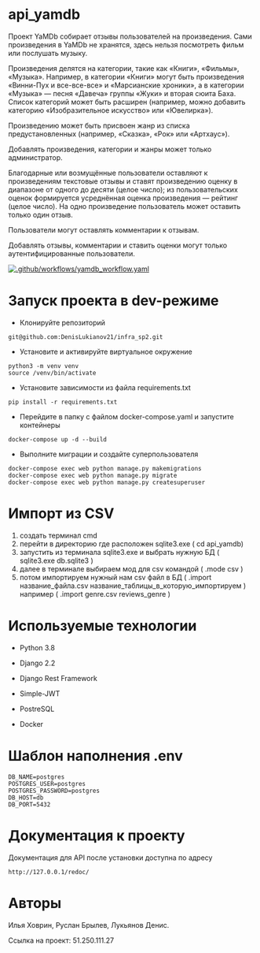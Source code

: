 # api_yamdb

Проект YaMDb собирает отзывы пользователей на произведения. Сами произведения в YaMDb не хранятся, здесь нельзя посмотреть фильм или послушать музыку.

Произведения делятся на категории, такие как «Книги», «Фильмы», «Музыка». Например, в категории «Книги» могут быть произведения «Винни-Пух и все-все-все» и «Марсианские хроники», а в категории «Музыка» — песня «Давеча» группы «Жуки» и вторая сюита Баха. Список категорий может быть расширен (например, можно добавить категорию «Изобразительное искусство» или «Ювелирка»).

Произведению может быть присвоен жанр из списка предустановленных (например, «Сказка», «Рок» или «Артхаус»).

Добавлять произведения, категории и жанры может только администратор.

Благодарные или возмущённые пользователи оставляют к произведениям текстовые отзывы и ставят произведению оценку в диапазоне от одного до десяти (целое число); из пользовательских оценок формируется усреднённая оценка произведения — рейтинг (целое число). На одно произведение пользователь может оставить только один отзыв.

Пользователи могут оставлять комментарии к отзывам.

Добавлять отзывы, комментарии и ставить оценки могут только аутентифицированные пользователи.

[![.github/workflows/yamdb_workflow.yaml](https://github.com/DenisLukianov21/yamdb_final/actions/workflows/yamdb_workflow.yaml/badge.svg)](https://github.com/DenisLukianov21/yamdb_final/actions/workflows/yamdb_workflow.yaml)

# Запуск проекта в dev-режиме

- Клонируйте репозиторий
```
git@github.com:DenisLukianov21/infra_sp2.git
```
- Установите и активируйте виртуальное окружение
```
python3 -m venv venv
source /venv/bin/activate
```

- Установите зависимости из файла requirements.txt

``` pip install -r requirements.txt ```

- Перейдите в папку с файлом docker-compose.yaml и запустите контейнеры

``` docker-compose up -d --build ```
- Выполните миграции и создайте суперпользователя
```
docker-compose exec web python manage.py makemigrations
docker-compose exec web python manage.py migrate
docker-compose exec web python manage.py createsuperuser
```

# Импорт из CSV

1.  создать терминал cmd
2.  перейти в директорию где расположен  sqlite3.exe ( cd api_yamdb)
3.  запустить из терминала sqlite3.exe и выбрать нужную БД ( sqlite3.exe db.sqlite3 )
4.  далее в терминале выбираем мод для csv командой ( .mode csv )
5.  потом импортируем нужный нам csv файл в БД ( .import название_файла.csv название_таблицы_в_которую_импортируем ) например ( .import genre.csv reviews_genre )

# Используемые технологии

- Python 3.8

- Django 2.2

- Django Rest Framework

- Simple-JWT

- PostreSQL

- Docker

# Шаблон наполнения .env
```
DB_NAME=postgres
POSTGRES_USER=postgres
POSTGRES_PASSWORD=postgres
DB_HOST=db
DB_PORT=5432
```

# Документация к проекту

Документация для API после установки доступна по адресу

```
http://127.0.0.1/redoc/
```

# Авторы

Илья Ховрин, 
Руслан Брылев, 
Лукьянов Денис.

Ссылка на проект: 51.250.111.27